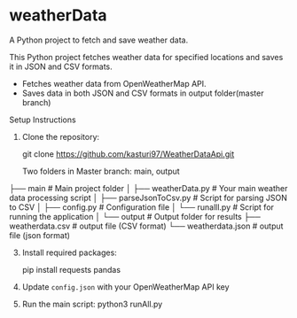 # weatherData
A Python project to fetch and save weather data.

This Python project fetches weather data for specified locations and saves it in JSON and CSV formats.

- Fetches weather data from OpenWeatherMap API.
- Saves data in both JSON and CSV formats in output folder(master branch)

Setup Instructions

1. Clone the repository:

   git clone https://github.com/kasturi97/WeatherDataApi.git

   Two folders in Master branch:  main, output
 
  ├── main                       # Main project folder
  │   ├── weatherData.py         # Your main weather data processing script
  │   ├── parseJsonToCsv.py      # Script for parsing JSON to CSV
  │   ├── config.py              # Configuration file
  │   └── runalll.py             # Script for running the application
  │
  └── output                     # Output folder for results
      ├── weatherdata.csv        # output file (CSV format)
      └── weatherdata.json       # output file (json format)


                                  

3. Install required packages:
 
   pip install requests pandas
 
4. Update `config.json` with your OpenWeatherMap API key

5. Run the main script:
   python3 runAll.py
